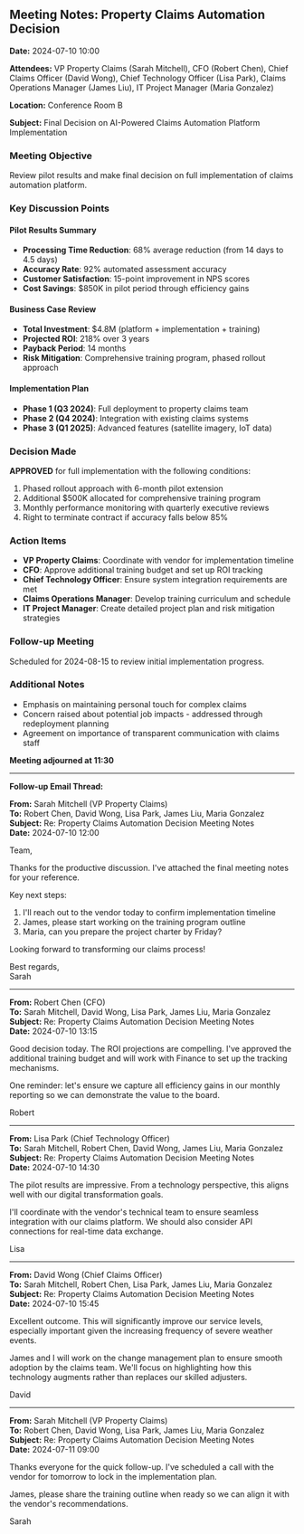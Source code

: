 ## Meeting Notes: Property Claims Automation Decision

**Date:** 2024-07-10 10:00

**Attendees:** VP Property Claims (Sarah Mitchell), CFO (Robert Chen), Chief Claims Officer (David Wong), Chief Technology Officer (Lisa Park), Claims Operations Manager (James Liu), IT Project Manager (Maria Gonzalez)

**Location:** Conference Room B

**Subject:** Final Decision on AI-Powered Claims Automation Platform Implementation

### Meeting Objective
Review pilot results and make final decision on full implementation of claims automation platform.

### Key Discussion Points

#### Pilot Results Summary
- **Processing Time Reduction**: 68% average reduction (from 14 days to 4.5 days)
- **Accuracy Rate**: 92% automated assessment accuracy
- **Customer Satisfaction**: 15-point improvement in NPS scores
- **Cost Savings**: $850K in pilot period through efficiency gains

#### Business Case Review
- **Total Investment**: $4.8M (platform + implementation + training)
- **Projected ROI**: 218% over 3 years
- **Payback Period**: 14 months
- **Risk Mitigation**: Comprehensive training program, phased rollout approach

#### Implementation Plan
- **Phase 1 (Q3 2024)**: Full deployment to property claims team
- **Phase 2 (Q4 2024)**: Integration with existing claims systems
- **Phase 3 (Q1 2025)**: Advanced features (satellite imagery, IoT data)

### Decision Made
**APPROVED** for full implementation with the following conditions:
1. Phased rollout approach with 6-month pilot extension
2. Additional $500K allocated for comprehensive training program
3. Monthly performance monitoring with quarterly executive reviews
4. Right to terminate contract if accuracy falls below 85%

### Action Items
- **VP Property Claims**: Coordinate with vendor for implementation timeline
- **CFO**: Approve additional training budget and set up ROI tracking
- **Chief Technology Officer**: Ensure system integration requirements are met
- **Claims Operations Manager**: Develop training curriculum and schedule
- **IT Project Manager**: Create detailed project plan and risk mitigation strategies

### Follow-up Meeting
Scheduled for 2024-08-15 to review initial implementation progress.

### Additional Notes
- Emphasis on maintaining personal touch for complex claims
- Concern raised about potential job impacts - addressed through redeployment planning
- Agreement on importance of transparent communication with claims staff

**Meeting adjourned at 11:30**

---

**Follow-up Email Thread:**

**From:** Sarah Mitchell (VP Property Claims)  
**To:** Robert Chen, David Wong, Lisa Park, James Liu, Maria Gonzalez  
**Subject:** Re: Property Claims Automation Decision Meeting Notes  
**Date:** 2024-07-10 12:00

Team,

Thanks for the productive discussion. I've attached the final meeting notes for your reference.

Key next steps:
1. I'll reach out to the vendor today to confirm implementation timeline
2. James, please start working on the training program outline
3. Maria, can you prepare the project charter by Friday?

Looking forward to transforming our claims process!

Best regards,  
Sarah

---

**From:** Robert Chen (CFO)  
**To:** Sarah Mitchell, David Wong, Lisa Park, James Liu, Maria Gonzalez  
**Subject:** Re: Property Claims Automation Decision Meeting Notes  
**Date:** 2024-07-10 13:15

Good decision today. The ROI projections are compelling. I've approved the additional training budget and will work with Finance to set up the tracking mechanisms.

One reminder: let's ensure we capture all efficiency gains in our monthly reporting so we can demonstrate the value to the board.

Robert

---

**From:** Lisa Park (Chief Technology Officer)  
**To:** Sarah Mitchell, Robert Chen, David Wong, James Liu, Maria Gonzalez  
**Subject:** Re: Property Claims Automation Decision Meeting Notes  
**Date:** 2024-07-10 14:30

The pilot results are impressive. From a technology perspective, this aligns well with our digital transformation goals.

I'll coordinate with the vendor's technical team to ensure seamless integration with our claims platform. We should also consider API connections for real-time data exchange.

Lisa

---

**From:** David Wong (Chief Claims Officer)  
**To:** Sarah Mitchell, Robert Chen, Lisa Park, James Liu, Maria Gonzalez  
**Subject:** Re: Property Claims Automation Decision Meeting Notes  
**Date:** 2024-07-10 15:45

Excellent outcome. This will significantly improve our service levels, especially important given the increasing frequency of severe weather events.

James and I will work on the change management plan to ensure smooth adoption by the claims team. We'll focus on highlighting how this technology augments rather than replaces our skilled adjusters.

David

---

**From:** Sarah Mitchell (VP Property Claims)  
**To:** Robert Chen, David Wong, Lisa Park, James Liu, Maria Gonzalez  
**Subject:** Re: Property Claims Automation Decision Meeting Notes  
**Date:** 2024-07-11 09:00

Thanks everyone for the quick follow-up. I've scheduled a call with the vendor for tomorrow to lock in the implementation plan.

James, please share the training outline when ready so we can align it with the vendor's recommendations.

Sarah